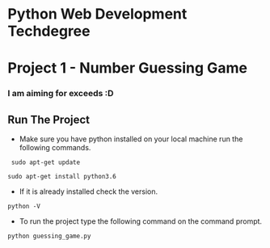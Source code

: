 # Python Web Development Techdegree
# Project 1 - Number Guessing Game
### I am aiming for exceeds :D

## Run The Project

* Make sure you have python installed on your local machine run the following commands.
```
 sudo apt-get update 
 ```
 ```
 sudo apt-get install python3.6
 ```
 
* If it is already installed check the version.
```
python -V
```
* To run the project type the following command on the command prompt.
```
python guessing_game.py
```

